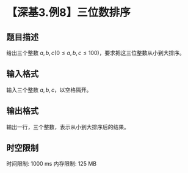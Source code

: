 # 【深基3.例8】三位数排序

## 题目描述

给出三个整数 $a,b,c(0\le a,b,c \le 100)$，要求把这三位整数从小到大排序。

## 输入格式

输入三个整数 $a,b,c$，以空格隔开。

## 输出格式

输出一行，三个整数，表示从小到大排序后的结果。

## 时空限制

时间限制: 1000 ms
内存限制: 125 MB
